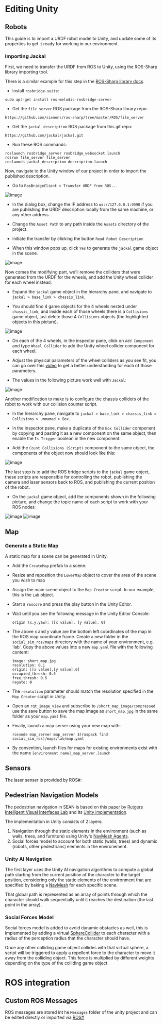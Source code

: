 # Editing Unity

## Robots

This guide is to import a URDF robot model to Unity, and update some of its properties to get it ready for working in our environment.

### Importing Jackal

First, we need to transfer the URDF from ROS to Unity, using the ROS-Sharp library importing tool.

There is a similar example for this step in the [ROS-Sharp library docs](https://github.com/siemens/ros-sharp/wiki/User_App_ROS_TransferURDFFromROS).

- Install `rosbridge-suite`:
```
sudo apt-get install ros-melodic-rosbridge-server
```

- Get the `file_server` ROS package from the ROS-Sharp library repo:
```
https://github.com/siemens/ros-sharp/tree/master/ROS/file_server
```

- Get the `jackal_description` ROS package from this git repo:
```
https://github.com/jackal/jackal.git
```

- Run these ROS commands:
```
roslaunch rosbridge_server rosbridge_websocket.launch
rosrun file_server file_server
roslaunch jackal_description description.launch
```

Now, navigate to the Unity window of our project in order to import the published description.

- Go to `RosBridgeClient > Transfer URDF from ROS..`.

![image](images/urdf-import-window.png)

- In the dialog box, change the IP address to `ws://127.0.0.1:9090` if you are publishing the URDF description locally from the same machine, or any other address.

- Change the `Asset Path` to any path inside the `Assets` directory of the project.

- Initiate the transfer by clicking the button `Read Robot Description`.

- When this window pops up, click `Yes` to generate the `jackal` game object in the scene.

![image](images/urdf-import-gameobject.png)

Now comes the modifying part, we'll remove the colliders that were generated from the URDF for the wheels, and add the Unity wheel collider for each wheel instead.

- Expand the `jackal` game object in the hierarchy pane, and navigate to `jackal > base_link > chassis_link`.

- You should find 4 game objects for the 4 wheels nested under `chassis_link`, and inside each of those wheels there is a `Collisions` game object, just delete those 4 `Collisions` objects (the highlighted objects in this picture).

![image](images/urdf-import-collisions.png)

- On each of the 4 wheels, in the inspector pane, click on `Add Component` and type `Wheel Collider` to add the Unity wheel collider component for each wheel.

- Adjust the physical parameters of the wheel colliders as you see fit, you can go over this [video](https://www.youtube.com/watch?v=mnAEeE3FcvA) to get a better understanding for each of those parameters.

- The values in the following picture work well with `Jackal`:

![image](images/urdf-wheel-collider.png)

Another modification to make is to configure the chassis colliders of the robot to work with our collision counter script.

- In the hierarchy pane, navigate to `jackal > base_link > chassis_link > Collisions > unnamed > Box`.

- In the inspector pane, make a duplicate of the `Box Collider` component by copying and pasting it as a new component on the same object, then enable the `Is Trigger` boolean in the new component.

- Add the `Count Collisions (Script)` component to the same object, the components of the object now should look like this:

![image](images/urdf-box-collider.png)

The last step is to add the ROS bridge scripts to the `jackal` game object, these scripts are responsible for controlling the robot, publishing the camera and laser sensors back to ROS, and publishing the current position of the robot.

- On the `jackal` game object, add the components shown in the following picture, and change the topic name of each script to work with your ROS nodes:

![image](images/urdf-ros-scripts-motors.png)
![image](images/urdf-ros-scripts-sensors.png)

## Map

### Generate a Static Map

A static map for a scene can be generated in Unity.

- Add the `CreateMap` prefab to a scene.

- Resize and reposition the `LowerMap` object to cover the area of the scene you wish to map

- Assign the main scene object to the `Map Creator` script. In our example, this is the `Lab` object. 

- Start a `roscore` and press the play button in the Unity Editor.

- Wait until you see the following message in the Unity Editor Console: 

   ```
   origin (x,y,yaw): ([x value], [y value], 0)
   ```

- The above x and y value are the bottom left coordinates of the map in the ROS map coordinate frame. Create a new folder in the `social_sim_ros/maps` directory with the name of your environment, e.g. 'lab'. Copy the above values into a new `map.yaml` file with the following content:

    ```
    image: short_map.jpg
    resolution: 0.1
    origin: [[x value],[y value],0]
    occupied_thresh: 0.5
    free_thresh: 0.5
    negate: 0
    ```

- The `resolution` parameter should match the resolution specified in the `Map Creator` script in Unity.

- Open an `rqt_image_view` and subscribe to `/short_map_image/compressed` use the save button to save the map image as `short_map.jpg` in the same folder as your `map.yaml` file.

- Finally, launch a map server using your new map with:

    ```
    rosnode map_server map_server $(rospack find social_sim_ros)/maps/lab/map.yaml
    ```

- By convention, launch files for maps for existing environments exist with the name `[environment name]_map_server.launch`


## Sensors

The laser senser is provided by ROS#:

## Pedestrian Navigation Models

The pedestrian navigation in SEAN is based on this [paper](https://ivi.cs.rutgers.edu/2020/07/23/paper-published-at-eccv-2020/) by [Rutgers Intelligent Visual Interfaces Lab](https://ivi.cs.rutgers.edu/) and its [Unity implementation](https://github.com/SSSohn/social-forces).

The implementation in Unity consists of 2 layers:
1. Navigation through the static elements in the environment (such as walls, trees, and furniture) using Unity's [NavMesh Agents](https://docs.unity3d.com/Manual/class-NavMeshAgent.html).
2. Social forces model to account for both static (walls, trees) and dynamic (robots, other pedestrians) elements in the environement.

### Unity AI Navigation

The first layer uses the Unity AI navigation algorithms to compute a global path starting from the current position of the character to the target position, considering only the static elements of the environment that are specified by baking a [NavMesh](https://docs.unity3d.com/Manual/nav-BuildingNavMesh.html) for each specific scene.

That global path is represented as an array of points through which the character should walk sequentially until it reaches the destination (the last point in the array).

### Social Forces Model

Social forces model is added to avoid dynamic obstacles as well, this is implemented by adding a virtual [SphereCollider](https://docs.unity3d.com/Manual/class-SphereCollider.html) to each character with a radius of the perception radius that the character should have.

Once any other colliding game object collides with that virtual sphere, a script will be triggered to apply a repellent force to the character to move it away from the colliding object. This force is multiplied by different weights depending on the type of the colliding game object.

# ROS integration

## Custom ROS Messages

ROS messages are stored int he `Messages` folder of the unity project and can be edited directly or imported via [ROS#](https://github.com/siemens/ros-sharp/wiki/Dev_NewMessageTypes)
